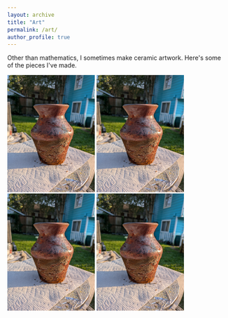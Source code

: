 ```yaml
---
layout: archive
title: "Art"
permalink: /art/
author_profile: true
---
```


Other than mathematics, I sometimes make ceramic artwork. Here's some of the pieces I've made.

<img src="../images/Miles.jpg" alt="text" width="200"/>
<img src="../images/Miles.jpg" alt="text" width="200"/>
<img src="../images/Miles.jpg" alt="isolated" width="200"/>
<img src="../images/Miles.jpg" alt="isolated" width="200"/>


